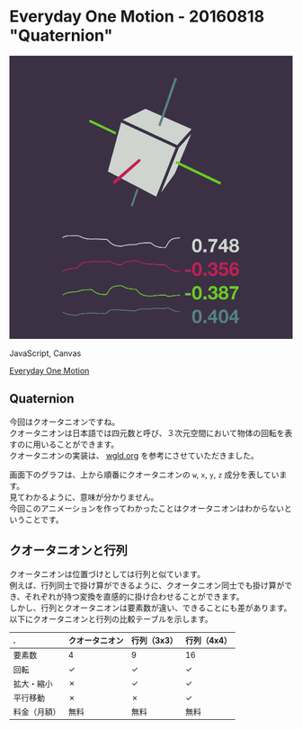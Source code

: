 # Everyday One Motion - 20160818 "Quaternion"  

![](20160818.gif)  

JavaScript, Canvas  

[Everyday One Motion](http://motions.work/motion/366)  

## Quaternion

今回はクオータニオンですね。  
クオータニオンは日本語では四元数と呼び、３次元空間において物体の回転を表すのに用いることができます。  
クオータニオンの実装は、 [wgld.org](https://wgld.org/d/webgl/w031.html) を参考にさせていただきました。  

画面下のグラフは、上から順番にクオータニオンの `w`, `x`, `y`, `z` 成分を表しています。  
見てわかるように、意味が分かりません。  
今回このアニメーションを作ってわかったことはクオータニオンはわからないということです。  

## クオータニオンと行列

クオータニオンは位置づけとしては行列と似ています。  
例えば、行列同士で掛け算ができるように、クオータニオン同士でも掛け算ができ、それぞれが持つ変換を直感的に掛け合わせることができます。  
しかし、行列とクオータニオンは要素数が違い、できることにも差があります。以下にクオータニオンと行列の比較テーブルを示します。  

|.|クオータニオン|行列（3x3）|行列（4x4）|
|:---|:---|:---|:---|
|要素数|4|9|16|
|回転|✓|✓|✓|
|拡大・縮小|✗|✓|✓|
|平行移動|✗|✗|✓|
|料金（月額）|無料|無料|無料|

